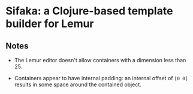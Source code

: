 # Sifaka: a Clojure-based template builder for Lemur

## Notes

- The Lemur editor doesn't allow containers with a dimension less than 25.

- Containers appear to have internal padding: an internal offset of
  `[0 0]` results in some space around the contained object.

